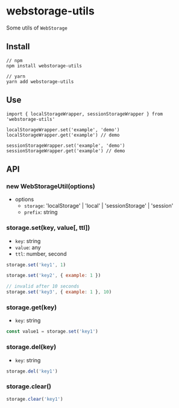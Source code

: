 # webstorage-utils
Some utils of `WebStorage`

## Install
```
// npm
npm install webstorage-utils

// yarn 
yarn add webstorage-utils

```
## Use
```
import { localStorageWrapper, sessionStorageWrapper } from 'webstorage-utils'

localStorageWrapper.set('example', 'demo')
localStorageWrapper.get('example') // demo

sessionStorageWrapper.set('example', 'demo')
sessionStorageWrapper.get('example') // demo
```

## API
### new WebStorageUtil(options)
- options
  - `storage`: 'localStorage' | 'local' | 'sessionStorage' | 'session'
  - `prefix`: string 

### storage.set(key, value[, ttl])
- `key`: string
- `value`: any
- `ttl`: number, second

```javascript
storage.set('key1', 1)

storage.set('key2', { example: 1 })

// invalid after 10 seconds
storage.set('key3', { example: 1 }, 10)
```

### storage.get(key)
- `key`: string

```javascript
const value1 = storage.set('key1')
```

### storage.del(key)
- `key`: string

```javascript
storage.del('key1')
```

### storage.clear()

```javascript
storage.clear('key1')
```